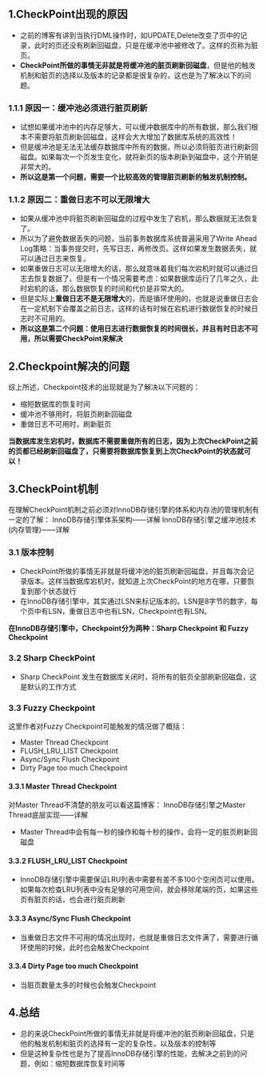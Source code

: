 ## 1.CheckPoint出现的原因

- 之前的博客有讲到当执行DML操作时，如UPDATE,Delete改变了页中的记录，此时的页还没有刷新回磁盘，只是在缓冲池中被修改了。这样的页称为脏页。
- **CheckPoint所做的事情无非就是将缓冲池的脏页刷新回磁盘**，但是他的触发机制和脏页的选择以及版本的记录都是很复杂的，这也是为了解决以下的问题。

### 1.1.1 原因一：缓冲池必须进行脏页刷新

- 试想如果缓冲池中的内存足够大，可以缓冲数据库中的所有数据，那么我们根本不需要将脏页刷新回磁盘，这样会大大增加了数据库系统的高效性！
- 但是缓冲池是无法无法缓存数据库中所有的数据，所以必须将脏页进行刷新回磁盘。如果每次一个页发生变化，就将新页的版本刷新到磁盘中，这个开销是非常大的。
- **所以这是第一个问题，需要一个比较高效的管理脏页刷新的触发机制控制。**

### 1.1.2 原因二：重做日志不可以无限增大

- 如果从缓冲池中将脏页刷新回磁盘的过程中发生了宕机，那么数据就无法恢复了。
- 所以为了避免数据丢失的问题，当前事务数据库系统普遍采用了Write Ahead Log策略：当事务提交时，先写日志，再修改页。这样如果发生数据丢失，就可以通过日志来恢复。
- 如果重做日志可以无限增大的话，那么就意味着我们每次宕机时就可以通过日志去恢复数据了。但是有一个情况需要考虑：如果数据库运行了几年之久，此时宕机的话，那么数据恢复的时间和代价是非常大的。
- 但是实际上**重做日志不是无限增大**的，而是循环使用的，也就是说重做日志会在一定机制下会覆盖之前日志，这样的话有时候在宕机进行数据恢复的时候日志时不可用的。
- **所以这是第二个问题：使用日志进行数据恢复的时间很长，并且有时日志不可用，所以需要CheckPoint来解决**

## 2.Checkpoint解决的问题

综上所述，Checkpoint技术的出现就是为了解决以下问题的：

- 缩短数据库的恢复时间
- 缓冲池不够用时，将脏页刷新回磁盘
- 重做日志不可用时，刷新脏页

**当数据库发生宕机时，数据库不需要重做所有的日志，因为上次CheckPoint之前的页都已经刷新回磁盘了，只需要将数据库恢复到上次CheckPoint的状态就可以！**

## 3.CheckPoint机制

在理解CheckPoint机制之前必须对InnoDB存储引擎的体系和内存池的管理机制有一定的了解：
InnoDB存储引擎体系架构——详解
InnoDB存储引擎之缓冲池技术(内存管理)——详解

### 3.1 版本控制

- CheckPoint所做的事情无非就是将缓冲池的脏页刷新回磁盘，并且每次会记录版本。这样当数据库宕机时，就知道上次CheckPoint的地方在哪，只要恢复到那个状态就行
- 在InnoDB存储引擎中，其实通过LSN来标记版本的。LSN是8字节的数字，每个页中有LSN，重做日志中也有LSN，Checkpoint也有LSN。

**在InnoDB存储引擎中，Checkpoint分为两种：Sharp Checkpoint 和 Fuzzy Checkpoint**

### 3.2 Sharp CheckPoint

- Sharp CheckPoint 发生在数据库关闭时，将所有的脏页全部刷新回磁盘，这是默认的工作方式

### 3.3 Fuzzy Checkpoint

这里作者对Fuzzy Checkpoint可能触发的情况做了概括：

- Master Thread Checkpoint
- FLUSH_LRU_LIST Checkpoint
- Async/Sync Flush Checkpoint
- Dirty Page too much Checkpoint

#### 3.3.1 Master Thread Checkpoint

对Master Thread不清楚的朋友可以看这篇博客：
InnoDB存储引擎之Master Thread底层实现——详解

- Master Thread中会有每一秒的操作和每十秒的操作，会将一定的脏页刷新回磁盘

#### 3.3.2 FLUSH_LRU_LIST Checkpoint

- InnoDB存储引擎中需要保证LRU列表中需要有差不多100个空闲页可以使用。如果每次检查LRU列表中没有足够的可用空间，就会移除尾端的页，如果这些页有脏页的话，也会进行脏页刷新

#### 3.3.3 Async/Sync Flush Checkpoint

- 当重做日志文件不可用的情况出现时，也就是重做日志文件满了，需要进行循环使用的时候，此时也会触发Checkpoint

#### 3.3.4 Dirty Page too much Checkpoint

- 当脏页数量太多的时候也会触发Checkpoint

## 4.总结

- 总的来说CheckPoint所做的事情无非就是将缓冲池的脏页刷新回磁盘，只是他的触发机制和脏页的选择有一定的复杂性，以及版本的控制等
- 但是这种复杂性也是为了提高InnoDB存储引擎的性能，去解决之前到的问题，例如：缩短数据库恢复时间等